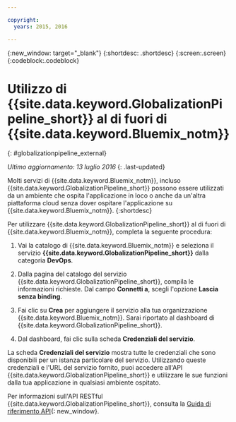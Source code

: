 ```yaml
---

copyright:
  years: 2015, 2016

---
```


{:new_window: target="_blank"}
{:shortdesc: .shortdesc}
{:screen:.screen}
{:codeblock:.codeblock}

# Utilizzo di {{site.data.keyword.GlobalizationPipeline_short}} al di fuori di {{site.data.keyword.Bluemix_notm}}
{: #globalizationpipeline_external}

*Ultimo aggiornamento: 13 luglio 2016*
{: .last-updated}

Molti servizi di {{site.data.keyword.Bluemix_notm}}, incluso {{site.data.keyword.GlobalizationPipeline_short}} possono essere utilizzati da un ambiente che ospita l'applicazione in loco o anche da un'altra piattaforma cloud senza dover ospitare l'applicazione su {{site.data.keyword.Bluemix_notm}}.
{:shortdesc}

Per utilizzare {{site.data.keyword.GlobalizationPipeline_short}} al di fuori di {{site.data.keyword.Bluemix_notm}}, completa la seguente procedura:

1. Vai la catalogo di {{site.data.keyword.Bluemix_notm}} e seleziona il servizio **{{site.data.keyword.GlobalizationPipeline_short}}** dalla categoria **DevOps**.

2. Dalla pagina del catalogo del servizio {{site.data.keyword.GlobalizationPipeline_short}}, compila le informazioni richieste.  Dal campo **Connetti a**, scegli l'opzione **Lascia senza binding**.

3. Fai clic su **Crea** per aggiungere il servizio alla tua organizzazione {{site.data.keyword.Bluemix_notm}}.  Sarai riportato al dashboard di {{site.data.keyword.GlobalizationPipeline_short}}.

4. Dal dashboard, fai clic sulla scheda **Credenziali del servizio**.  

La scheda **Credenziali del servizio** mostra tutte le credenziali che sono disponibili per un istanza particolare del servizio.  Utilizzando queste credenziali e l'URL del servizio fornito, puoi accedere all'API {{site.data.keyword.GlobalizationPipeline_short}} e utilizzare le sue funzioni dalla tua applicazione in qualsiasi ambiente ospitato.

Per informazioni sull'API RESTful {{site.data.keyword.GlobalizationPipeline_short}}, consulta la [Guida di riferimento API](https://gp-rest.ng.bluemix.net/translate/swagger/index.html){: new_window}.
